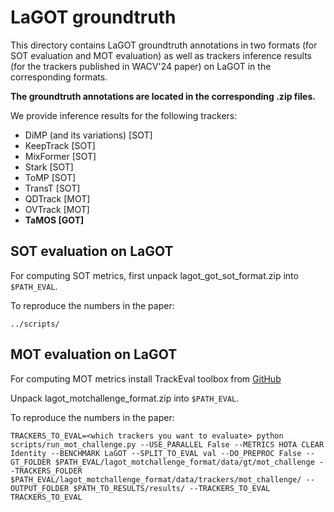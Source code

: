 # LaGOT groundtruth

This directory contains LaGOT groundtruth annotations in two formats (for SOT
evaluation and MOT evaluation) as well as trackers inference results (for the
trackers published in WACV'24 paper) on LaGOT in
the corresponding formats.

**The groundtruth annotations are located in the corresponding .zip files.**

We provide inference results for the following trackers: 

- DiMP (and its variations) [SOT]
- KeepTrack [SOT]
- MixFormer [SOT]
- Stark [SOT]
- ToMP [SOT]
- TransT [SOT]
- QDTrack [MOT]
- OVTrack [MOT]
- **TaMOS [GOT]**

## SOT evaluation on LaGOT

For computing SOT metrics, first unpack lagot_got_sot_format.zip into
`$PATH_EVAL`.

To reproduce the numbers in the paper:

``
../scripts/
``

## MOT evaluation on LaGOT

For computing MOT metrics install TrackEval toolbox from [GitHub](https://github.com/JonathonLuiten/TrackEval)

Unpack lagot_motchallenge_format.zip into `$PATH_EVAL`.

To reproduce the numbers in the paper:

``
TRACKERS_TO_EVAL=<which trackers you want to evaluate>
python scripts/run_mot_challenge.py --USE_PARALLEL False --METRICS HOTA CLEAR Identity --BENCHMARK LaGOT --SPLIT_TO_EVAL val --DO_PREPROC False --GT_FOLDER $PATH_EVAL/lagot_motchallenge_format/data/gt/mot_challenge --TRACKERS_FOLDER $PATH_EVAL/lagot_motchallenge_format/data/trackers/mot_challenge/ --OUTPUT_FOLDER $PATH_TO_RESULTS/results/ --TRACKERS_TO_EVAL TRACKERS_TO_EVAL
``

